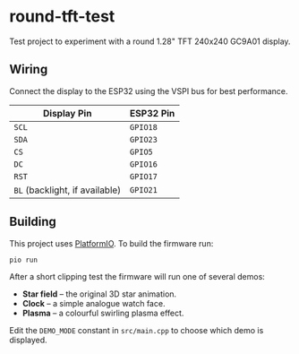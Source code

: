 # round-tft-test
Test project to experiment with a round 1.28" TFT 240x240 GC9A01 display.

## Wiring

Connect the display to the ESP32 using the VSPI bus for best performance.

| Display Pin | ESP32 Pin |
|-------------|-----------|
| `SCL`       | `GPIO18`  |
| `SDA`       | `GPIO23`  |
| `CS`        | `GPIO5`   |
| `DC`        | `GPIO16`  |
| `RST`       | `GPIO17`  |
| `BL` (backlight, if available) | `GPIO21` |

## Building

This project uses [PlatformIO](https://platformio.org/). To build the
firmware run:

```bash
pio run
```

After a short clipping test the firmware will run one of several demos:

- **Star field** – the original 3D star animation.
- **Clock** – a simple analogue watch face.
- **Plasma** – a colourful swirling plasma effect.

Edit the `DEMO_MODE` constant in `src/main.cpp` to choose which demo is
displayed.
